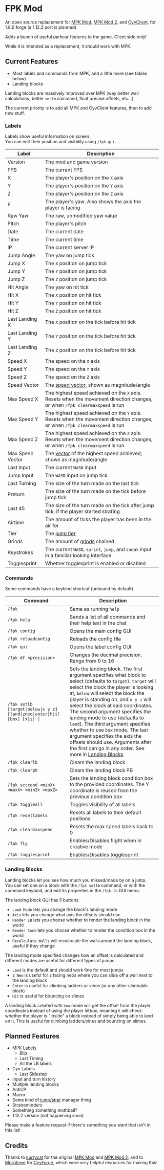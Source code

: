 # FPK Mod

An open source replacement for [MPK Mod](https://github.com/kurrycat2004/MpkMod), [MPK Mod 2](https://github.com/kurrycat2004/MPKMod_2), and [CyvClient](https://github.com/Morpheye/CyvClient),
for 1.8.9 forge (a 1.12.2 port is planned).

Adds a bunch of useful parkour features to the game. Client side only!

While it is intended as a replacement, it should work with MPK.

## Current Features

- Most labels and commands from MPK, and a little more (see tables below)
- Landing blocks

Landing blocks are massively improved over MPK
(way better wall calculations, better `setlb` command, float precise offsets, etc...)

The current priority is to add all MPK and CyvClient features, then to add new stuff.

### Labels

Labels show useful information on screen.<br>
You can edit their position and visibility using `/fpk gui`.

| Label            | Description                                                                                                                 |
|------------------|-----------------------------------------------------------------------------------------------------------------------------|
| Version          | The mod and game version                                                                                                    |
| FPS              | The current FPS                                                                                                             |
| X                | The player's position on the `X` axis                                                                                       |
| Y                | The player's position on the `Y` axis                                                                                       |
| Z                | The player's position on the `Z` axis                                                                                       |
| F                | The player's yaw. Also shows the axis the player is facing                                                                  |
| Raw Yaw          | The raw, unmodified yaw value                                                                                               |
| Pitch            | The player's pitch                                                                                                          |
| Date             | The current date                                                                                                            |
| Time             | The current time                                                                                                            |
| IP               | The current server IP                                                                                                       |
| Jump Angle       | The yaw on jump tick                                                                                                        |
| Jump X           | The `X` position on jump tick                                                                                               |
| Jump Y           | The `Y` position on jump tick                                                                                               |
| Jump Z           | The `Z` position on jump tick                                                                                               |
| Hit Angle        | The yaw on hit tick                                                                                                         |
| Hit X            | The `X` position on hit tick                                                                                                |
| Hit Y            | The `Y` position on hit tick                                                                                                |
| Hit Z            | The `Z` position on hit tick                                                                                                |
| Last Landing X   | The `X` position on the tick before hit tick                                                                                |
| Last Landing Y   | The `Y` position on the tick before hit tick                                                                                |
| Last Landing Z   | The `Z` position on the tick before hit tick                                                                                |
| Speed X          | The speed on the `X` axis                                                                                                   |
| Speed Y          | The speed on the `Y` axis                                                                                                   |
| Speed Z          | The speed on the `Z` axis                                                                                                   |
| Speed Vector     | The [speed vector][vector], shown as magnitude/angle                                                                        |
| Max Speed X      | The highest speed achieved on the `X` axis. Resets when the movement direction changes, or when `/fpk clearmaxspeed` is run |
| Max Speed Y      | The highest speed achieved on the `Y` axis. Resets when the movement direction changes, or when `/fpk clearmaxspeed` is run |
| Max Speed Z      | The highest speed achieved on the `Z` axis. Resets when the movement direction changes, or when `/fpk clearmaxspeed` is run |
| Max Speed Vector | The [vector][vector] of the highest speed achieved, shown as magnitude/angle                                                |
| Last Input       | The current `WASD` input                                                                                                    |
| Jump Input       | The `WASD` input on jump tick                                                                                               |
| Last Turning     | The size of the turn made on the last tick                                                                                  |
| Preturn          | The size of the turn made on the tick before jump tick                                                                      |
| Last 45          | The size of the turn made on the tick after jump tick, if the player started strafing                                       |
| Airtime          | The amount of ticks the player has been in the air for                                                                      |
| Tier             | The [jump tier][tiers]                                                                                                      |
| Grinds           | The amount of [grinds][grinds] chained                                                                                      |
| Keystrokes       | The current `WASD`, `sprint`, `jump`, and `sneak` input in a familiar looking interface                                     |
| Togglesprint     | Whether togglesprint is enabled or disabled                                                                                 |

[vector]: https://en.wikipedia.org/wiki/Vector_(mathematics_and_physics)
[tiers]: https://www.mcpk.wiki/wiki/Tiers
[grinds]: https://www.mcpk.wiki/wiki/Jump_Cancel#Ceiling_Variant

### Commands

Some commands have a keybind shortcut (unbound by default).

| Command                                                                      | Description                                                                                                                                                                                                                                                                                                                                                                                                                                                                                                                                                              |
|------------------------------------------------------------------------------|--------------------------------------------------------------------------------------------------------------------------------------------------------------------------------------------------------------------------------------------------------------------------------------------------------------------------------------------------------------------------------------------------------------------------------------------------------------------------------------------------------------------------------------------------------------------------|
| `/fpk`                                                                       | Same as running `help`                                                                                                                                                                                                                                                                                                                                                                                                                                                                                                                                                   |
| `/fpk help`                                                                  | Sends a list of all commands and their help text in the chat                                                                                                                                                                                                                                                                                                                                                                                                                                                                                                             |
| `/fpk config`                                                                | Opens the main config GUI                                                                                                                                                                                                                                                                                                                                                                                                                                                                                                                                                |
| `/fpk reloadconfig`                                                          | Reloads the config file                                                                                                                                                                                                                                                                                                                                                                                                                                                                                                                                                  |
| `/fpk gui`                                                                   | Opens the label config GUI                                                                                                                                                                                                                                                                                                                                                                                                                                                                                                                                               |
| `/fpk df <precision>`                                                        | Changes the decimal precision. Range from 0 to 16                                                                                                                                                                                                                                                                                                                                                                                                                                                                                                                        |
| `/fpk setlb [target\|below\|x y z] [land\|zneo\|enter\|hit] [box] [x\|z\|~]` | Sets the landing block. The first argument specifies what block to select (defaults to `target`). `target` will select the block the player is looking at, `below` will select the block the player is standing on, and `x y z` will select the block at said coordinates. The second argument specifies the landing mode to use (defaults to `land`). The third argument specifies whether to use `box` mode. The last argument specifies the axis the offsets should use. Arguments after the first can go in any order. See more in [Landing Blocks](#Landing-Blocks) |
| `/fpk clearlb`                                                               | Clears the landing block                                                                                                                                                                                                                                                                                                                                                                                                                                                                                                                                                 |
| `/fpk clearpb`                                                               | Clears the landing block PB                                                                                                                                                                                                                                                                                                                                                                                                                                                                                                                                              |
| `/fpk setcond <minX> <maxX> <minZ> <maxZ>`                                   | Sets the landing block condition box to the provided coordinates. The Y coordinate is reused from the previous condition box                                                                                                                                                                                                                                                                                                                                                                                                                                             |
| `/fpk toggleall`                                                             | Toggles visibility of all labels                                                                                                                                                                                                                                                                                                                                                                                                                                                                                                                                         |
| `/fpk resetlabels`                                                           | Resets all labels to their default positions                                                                                                                                                                                                                                                                                                                                                                                                                                                                                                                             |
| `/fpk clearmaxspeed`                                                         | Resets the max speed labels back to 0                                                                                                                                                                                                                                                                                                                                                                                                                                                                                                                                    |
| `/fpk fly`                                                                   | Enables/Disables flight when in creative mode                                                                                                                                                                                                                                                                                                                                                                                                                                                                                                                            |
| `/fpk togglesprint`                                                          | Enables/Disables togglesprint                                                                                                                                                                                                                                                                                                                                                                                                                                                                                                                                            |

### Landing Blocks

Landing blocks let you see how much you missed/made by on a jump.<br>
You can set one on a block with the `/fpk setlb` command, or with the command keybind,
and edit its properties in the `/fpk lb` GUI menu.

The landing block GUI has 5 buttons:

- `Land Mode` lets you change the block's landing mode
- `Axis` lets you change what axis the offsets should use
- `Render LB` lets you choose whether to render the landing block in the world
- `Render Cond` lets you choose whether to render the condition box in the world
- `Recalculate Walls` will recalculate the walls around the landing block, useful if they change

The landing mode specified changes how an offset is calculated
and different modes are useful for different types of jumps:

- `Land` is the default and should work fine for most jumps
- `Z Neo` is useful for `Z` facing neos where you can slide off a wall next to the landing block
- `Enter` is useful for climbing ladders or vines (or any other climbable block)
- `Hit` is useful for bouncing on slimes

A landing block created with `box` mode will get the offset from the player coordinates instead of using the player hitbox,
meaning it will check whether the player is "inside" a block instead of simply being able to land on it.
This is useful for climbing ladders/vines and bouncing on slimes.

## Planned Features

- MPK Labels
  - Blip
  - Last Timing
  - All the LB labels
- Cyv Labels
  - Last Sidestep
- Input and turn history
- Multiple landing blocks
- AntiCP
- Macro
- Some kind of [jump/strat](https://github.com/kurrycat2004/MpkMod/issues/86) manager thing
- Stratreminders
- Something something mothball?
- 1.12.2 version (not happening soon)

Please make a feature request if there's something you want that isn't in this list!

## Credits

Thanks to [kurrycat](https://github.com/kurrycat2004) for the original [MPK Mod](https://github.com/kurrycat2004/MpkMod) and [MPK Mod 2](https://github.com/kurrycat2004/MPKMod_2);
and to [Morpheye](https://github.com/Morpheye) for [CyvForge](https://github.com/Morpheye/CyvForge),
which were very helpful resources for making this!
